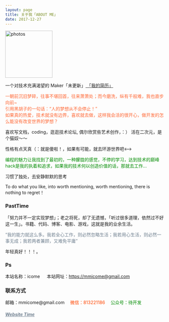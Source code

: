 ```yaml
---
layout: page
title: 关于我「ABOUT ME」
date: 2017-12-27
---
```

<a href="/photos/" target="_blank"><img src="{{ site.baseurl }}/images/spigbackup2.png" width="150" alt="photos"/></a>

<p>
一个对技术充满渴望的 Maker「未更新」<a href="{{ site.baseurl }}/jianli.pdf" target="_blank"> 「我的简历」 </a>    


<div style="color:#FF6633">
<p>一朝前沉旧梦碎，往事不堪回首，往来萧萧处；而今磨洗，纵有千般难，我也直步向前~
<br> 引用黑胡子的一句话：“人的梦想从不会停止！”
<br> 如果真的热爱，技术就没有边界，喜欢就去做，这样我会活的很开心，做开发的怎么能没有改变世界的梦想？
</p>
</div>
<p>
喜欢写文档，coding，逛逛技术论坛, 偶尔欣赏些艺术创作，：） 活在二次元，是个猫奴～～     
<p>
<!-->性格有点天真（：就是傻啦！，如果有可能，就去环游世界吧<-->        
<div style="color:#008B00">
<p>
编程的魅力让我找到了最初的，一种朦胧的感觉，不停的学习，达到技术的巅峰hack是我的执着和追求，如果我的技术何以创造价值的话，那就去工作...        
</p>

</div>
<p>
习惯了独处，去安静默默的思考          
<p>
To do what you like, into worth mentioning, worth mentioning, there is nothing to regret！    
<p>

<h3> PastTime</h3>   

<p>


「努力并不一定实现梦想」；老之将死，却了无遗憾，「听过很多道理，依然过不好这一生」。书籍、代码、博客、电影、游戏，这就是我的业余生活。            


<div style="color:#708090">
<p>
     “我的能力就这么多。我若全心工作，则必然忽略生活；我若用心生活，则必然一事无成；我若两者兼顾，又难免平庸”
</p>
</div>
<p>
年轻真好！！！。

<p>

<h3> Ps </h3>   
<p>
本站名称：icome &emsp;        
本站网址：<a href="https://mmicome@gmail.com">https://mmicome@gmail.com</a>         
</p>
</div>
<h3> 联系方式 </h3>         
<script>
	function mousemethod(op,imgid){
	document.getElementById(imgid).style.display=op;
	}
</script>

<p>邮箱：mmicome@gmail.com &emsp;<a href="#" onmouseover="mousemethod('block','img1')" onmouseout="mousemethod('none','img1')" style="color:#FF4500;text-decoration:none">微信：813221186</a><img id="img1" src="http://omjh2j5h3.bkt.clouddn.com/kangweix.png" style="display:none;"  width="128" height="128">&emsp;
	<a href="#" onmouseover="mousemethod('block','img2')" onmouseout="mousemethod('none','img2')" style="color:#008B00;text-decoration:none">公众号：待开发</a><img id="img2" src="http://omjh2j5h3.bkt.clouddn.com/kanggzh.png" style="display:none;" width="128" height="128" >

<p>
<a href="/lovekang/" style="color:#708090"  target="_blank"> <h5>Website Time</h5></a>  
</p>

